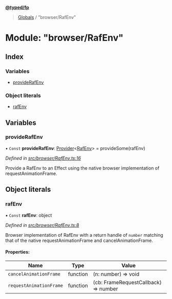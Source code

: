 **[@typed/fp](../README.md)**

> [Globals](../globals.md) / "browser/RafEnv"

# Module: "browser/RafEnv"

## Index

### Variables

* [provideRafEnv](_browser_rafenv_.md#providerafenv)

### Object literals

* [rafEnv](_browser_rafenv_.md#rafenv)

## Variables

### provideRafEnv

• `Const` **provideRafEnv**: [Provider](_effect_provide_.md#provider)\<[RafEnv](../interfaces/_dom_raf_.rafenv.md)> = provideSome(rafEnv)

*Defined in [src/browser/RafEnv.ts:16](https://github.com/TylorS/typed-fp/blob/ac98ca1/src/browser/RafEnv.ts#L16)*

Provide a RafEnv to an Effect using the native browser implementation of requestAnimationFrame.

## Object literals

### rafEnv

▪ `Const` **rafEnv**: object

*Defined in [src/browser/RafEnv.ts:8](https://github.com/TylorS/typed-fp/blob/ac98ca1/src/browser/RafEnv.ts#L8)*

Browser implementation of RafEnv with a return handle of `number` matching that of the
native requestAnimationFrame and cancelAnimationFrame.

#### Properties:

Name | Type | Value |
------ | ------ | ------ |
`cancelAnimationFrame` | function | (n: number) => void |
`requestAnimationFrame` | function | (cb: FrameRequestCallback) => number |
